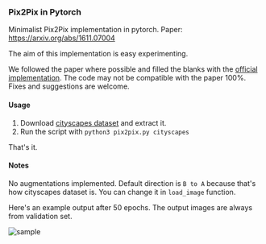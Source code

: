 ### Pix2Pix in Pytorch

Minimalist Pix2Pix implementation in pytorch. 
Paper: https://arxiv.org/abs/1611.07004

The aim of this implementation is easy experimenting.

We followed the paper where possible and filled the blanks with the [official implementation](https://github.com/junyanz/pytorch-CycleGAN-and-pix2pix). The code may not be compatible with the paper 100%. Fixes and suggestions are welcome.

#### Usage

1. Download [cityscapes dataset](https://people.eecs.berkeley.edu/~tinghuiz/projects/pix2pix/datasets/cityscapes.tar.gz) and extract it. 
2. Run the script with `python3 pix2pix.py cityscapes`

That's it.

#### Notes

No augmentations implemented. Default direction is `B to A` because that's how cityscapes dataset is. You can change it in `load_image` function.

Here's an example output after 50 epochs. The output images are always from validation set.

![sample](https://i.imgur.com/XIGyOB5.png)
